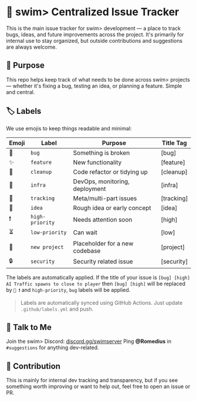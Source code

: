 # 🧭 swim> Centralized Issue Tracker

This is the main issue tracker for swim> development — a place to track bugs, ideas, and future improvements across the project. It's primarily for internal use to stay organized, but outside contributions and suggestions are always welcome.

## 🎯 Purpose
This repo helps keep track of what needs to be done across swim> projects — whether it's fixing a bug, testing an idea, or planning a feature. Simple and central.

## 🏷️ Labels
We use emojis to keep things readable and minimal:

| Emoji | Label             | Purpose                            | Title Tag  |
|-------|-------------------|------------------------------------|------------|
| 🐞    | `bug`             | Something is broken                | [bug]      |
| ✨    | `feature`         | New functionality                  | [feature]  |
| 🧹    | `cleanup`         | Code refactor or tidying up        | [cleanup]  |
| 🔧    | `infra`           | DevOps, monitoring, deployment     | [infra]    |
| 📌    | `tracking`        | Meta/multi-part issues             | [tracking] |
| 🧠    | `idea`            | Rough idea or early concept        | [idea]     |
| ❗    | `high-priority`   | Needs attention soon               | [high]     |
| ⏳    | `low-priority`    | Can wait                           | [low]      |
| 🚧    | `new project`     | Placeholder for a new codebase     | [project]  |
| 🔒    | `security`        | Security related issue             | [security] |

The labels are automatically applied. If the title of your issue is `[bug] [high] AI Traffic spawns to close to player` then `[bug] [high]` will be replaced by `🐞 ❗` and `high-priority`, `bug` labels will be applied.

> Labels are automatically synced using GitHub Actions. Just update `.github/labels.yml` and push.

## 💬 Talk to Me
Join the swim> Discord: [discord.gg/swimserver](https://discord.gg/swimserver)
Ping **@Romedius** in `#suggestions` for anything dev-related.

## 🧙 Contribution
This is mainly for internal dev tracking and transparency, but if you see something worth improving or want to help out, feel free to open an issue or PR.

